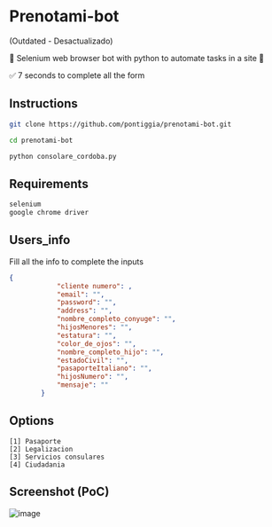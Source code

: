 # Prenotami-bot
(Outdated - Desactualizado)

🤖 Selenium web browser bot with python to automate tasks in a site 🤖

✅ 7 seconds to complete all the form

## Instructions
```bash
git clone https://github.com/pontiggia/prenotami-bot.git

cd prenotami-bot

python consolare_cordoba.py
```

## Requirements
```txt
selenium
google chrome driver
```

## Users_info
Fill all the info to complete the inputs
```json
{
            "cliente numero": ,
            "email": "",
            "password": "",
            "address": "",
            "nombre_completo_conyuge": "", 
            "hijosMenores": "",
            "estatura": "",
            "color_de_ojos": "",
            "nombre_completo_hijo": "", 
            "estadoCivil": "", 
            "pasaporteItaliano": "", 
            "hijosNumero": "",
            "mensaje": ""
        }
```

## Options
```
[1] Pasaporte
[2] Legalizacion
[3] Servicios consulares
[4] Ciudadania
```
## Screenshot (PoC)
![image](https://user-images.githubusercontent.com/71143849/165993408-496ee58a-72a3-489b-9b50-f27e80709419.png)

